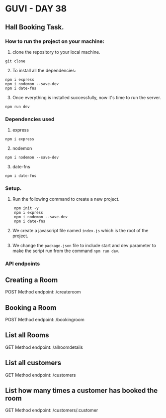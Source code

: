 # GUVI - DAY 38

## Hall Booking Task.

### How to run the project on your machine:

1. clone the repository to your local machine.

```
git clone
```

2. To install all the dependencies:

```
npm i express
npm i nodemon --save-dev
npm i date-fns
```

3. Once everything is installed successfully, now it's time to run the server.

```
npm run dev
```

### Dependencies used

1. express

```
npm i express
```

2. nodemon

```
npm i nodemon --save-dev
```

3. date-fns

```
npm i date-fns
```

### Setup.

1. Run the following command to create a new project.

```
    npm init -y
    npm i express
    npm i nodemon --save-dev
    npm i date-fns
```

2. We create a javascript file named `index.js` which is the root of the project.

3. We change the `package.json` file to include start and dev parameter to make the script run from the command `npm run dev`.

### API endpoints

## Creating a Room

POST Method
endpoint: /createroom

## Booking a Room

POST Method
endpoint: /bookingroom

## List all Rooms

GET Method
endpoint: /allroomdetails

## List all customers

GET Method
endpoint: /customers

## List how many times a customer has booked the room

GET Method
endpoint: /customers/:customer
